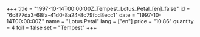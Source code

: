 +++
title = "1997-10-14T00:00:00Z_Tempest_Lotus_Petal_[en]_false"
id = "6c877da3-68fa-41d0-8a24-8c79fcd8ecc1"
date = "1997-10-14T00:00:00Z"
name = "Lotus Petal"
lang = ["en"]
price = "10.86"
quantity = 4
foil = false
set = "Tempest"
+++
